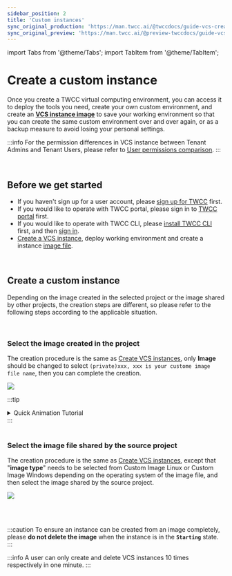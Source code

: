 ```yaml
---
sidebar_position: 2
title: 'Custom instances'
sync_original_production: 'https://man.twcc.ai/@twccdocs/guide-vcs-create-custom-instance-en' 
sync_original_preview: 'https://man.twcc.ai/@preview-twccdocs/guide-vcs-create-custom-instance-en' 
---
```


import Tabs from '@theme/Tabs';
import TabItem from '@theme/TabItem';

# Create a custom instance

Once you create a TWCC virtual computing environment, you can access it to deploy the tools you need, create your own custom environment, and create an [**VCS instance image**](https://man.twcc.vip/en/docs/vcs/user-guides/backup/creation) to save your working environment so that you can create the same custom environment over and over again, or as a backup measure to avoid losing your personal settings.

:::info
For the permission differences in VCS instance between Tenant Admins and Tenant Users, please refer to [<ins>User permissions comparison</ins>](https://man.twcc.ai/@twccdocs/role-main-en).
:::

<br/>


## Before we get started

- If you haven't sign up for a user account, please [sign up for TWCC](https://www.twcc.ai/) first.
- If you would like to operate with TWCC portal, please sign in to [TWCC portal](https://www.twcc.ai/) first.
- If you would like to operate with TWCC CLI, please [install TWCC CLI](https://man.twcc.ai/XP63CErkQve0tlN0oHxrcA?view#1-2-%E5%AE%89%E8%A3%9DTWCC-CLI) first, and then [sign in](https://man.twcc.ai/XP63CErkQve0tlN0oHxrcA?view#1-3-%E9%80%B2%E5%85%A5-TWCC_CLI-%E7%92%B0%E5%A2%83%E4%B8%A6%E9%96%8B%E5%A7%8B%E4%BD%BF%E7%94%A8%E6%9C%8D%E5%8B%99).
- [Create a VCS instance](https://man.twcc.ai/@twccdocs/guide-vcs-create-en), deploy working environment and create a instance [image file](https://man.twcc.ai/@twccdocs/vcs-vds-instance-image-en).

<br/>

## Create a custom instance

Depending on the image created in the selected project or the image shared by other projects, the creation steps are different, so please refer to the following steps according to the applicable situation.

<br/>

### Select the image created in the project

<Tabs>

<TabItem value="TWCC Portal" label="TWCC Portal">

The creation procedure is the same as [<ins>Create VCS instances</ins>](https://man.twcc.vip/en/docs/vcs/user-guides/creation/vcs-instances), only **Image** should be changed to select `(private)xxx, xxx is your custome image file name`, then you can complete the creation.

![](https://cos.twcc.ai/SYS-MANUAL/uploads/upload_0dcb4912bb77fb6de9f67c58d74bf47a.png)

:::tip
<details>

<summary> Quick Animation Tutorial <i class="fa fa-file-video-o" aria-hidden="true"></i> </summary>

![](https://i.imgur.com/XLTl6xa.gif)

</details>
:::

</TabItem>

<TabItem value="TWCC CLI" label="TWCC CLI(TBD)">

<br/>

</TabItem>

</Tabs>

<br/>


### Select the image file shared by the source project

<Tabs>

<TabItem value="TWCC Portal" label="TWCC Portal">

The creation procedure is the same as [<ins>Create VCS instances</ins>](https://man.twcc.vip/en/docs/vcs/user-guides/creation/vcs-instances), except that "**image type**" needs to be selected from Custom Image Linux or Custom Image Windows depending on the operating system of the image file, and then select the image shared by the source project.

![](https://cos.twcc.ai/SYS-MANUAL/uploads/upload_09dbcd06461d854690a0e0d04136673b.png)

</TabItem>

<TabItem value="TWCC CLI" label="TWCC CLI(TBD)">

<br/>

</TabItem>

</Tabs>

<br/>

:::caution
To ensure an instance can be created from an image completely, please **do not delete the image** when the instance is in the **`Starting`** state.
:::

:::info
A user can only create and delete VCS instances 10 times respectively in one minute.
:::